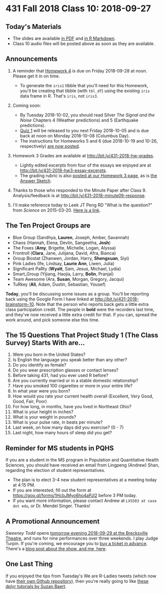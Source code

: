# 431 Fall 2018 Class 10: 2018-09-27

## Today's Materials

- The slides are available [in PDF](https://github.com/THOMASELOVE/431-2018/blob/master/slides/class10431_class-10-slides_2018.pdf) and [in R Markdown](https://raw.githubusercontent.com/THOMASELOVE/431-2018/master/slides/class09/431_class-10-slides_2018.Rmd).
- Class 10 audio files will be posted above as soon as they are available.

## Announcements

1. A reminder that [Homework 4](https://github.com/THOMASELOVE/431-2018/tree/master/homework/Homework4) is due on Friday 2018-09-28 at noon. Please get it in on time. 
    - To generate the `iris1` tibble that you'll need for this Homework, you'll be creating that tibble (with `tbl_df`) using the existing `iris` data frame in R. That's `iris`, not `iris3`.
    
2. Coming soon:
    - By Tuesday 2018-10-02, you should read Silver *The Signal and the Noise* Chapters 4 (Weather predictions) and 5 (Earthquake predictions).
    - [Quiz 1](https://github.com/THOMASELOVE/431-2018/tree/master/quizzes) will be released to you next Friday 2018-10-05 and is due back at noon on Monday 2018-10-08 (Columbus Day).
    - The instructions for Homeworks 5 and 6 (due 2018-10-19 and 10-26, respectively) [are now posted](https://github.com/THOMASELOVE/431-2018/tree/master/homework).

3. Homework 3 Grades are available at http://bit.ly/431-2018-hw-grades.
    - Lightly edited excerpts from four of the essays we enjoyed are at http://bit.ly/431-2018-hw3-essay-excerpts.
    - The grading rubric is also [posted at our Homework 3 page](https://github.com/THOMASELOVE/431-2018/blob/master/homework/Homework3/431-2018-hw3rubric.pdf), as is [the Answer Sketch](https://github.com/THOMASELOVE/431-2018/blob/master/homework/Homework3/431-2018-hw3sketch.pdf).

4. Thanks to those who responded to the Minute Paper after Class 9. Analysis/feedback is at http://bit.ly/431-2018-minute09-response.

5. I'll make reference today to Leek JT Peng RD "What is the question?" from *Science* on 2015-03-20. [Here is a link](http://bit.ly/leek-peng-whatisthequestion).

## The Ten Project Groups are

- Blue Group (Sandhya, **Lauren**, Joseph, Amber, Savannah)
- Chaos (Hannah, Elena, Devlin, Sangeetha, **Josh**)
- The Foxes (**Amy**, Brigette, Michelle, Logan, Alyssa)
- Frontroll (**Clara**, Jane, Julijana, David, Afra, Bianca)
- Group Biostat (Zhanwen, Jordan, Harry, **Shengxuan**, Siyi)
- Pink Ladies (Ife, Lindsay, **Laurie Ann**, Liwen, Julia)
- Significant PaRty (**Wyatt**, Sam, Jesus, Michael, Lydia)
- Smart_Group (Yijiang, Haojia, Larry, **Bolin**, Pranjal)
- Team Awesome (Ara, **Susan**, Morgan, Gregory, Jacqui)
- TuRkey (**Ali**, Adam, Dustin, Sebastian, Yousef)

**Today**, you'll be discussing some issues as a group. You'll be reporting back using the Google Form I have linked at http://bit.ly/431-2018-brainstorm-10. Note that the person who reports back gets a little extra class participation credit. The people in **bold** were the recorders last time, and they've now received a little extra credit for that. If you can, spread the work around, and pick someone else this time.

## The 15 Questions That Project Study 1 (The Class Survey) Starts With are...

1. Were you born in the United States?
2. Is English the language you speak better than any other?
3. Do you identify as female?
4. Do you wear prescription glasses or contact lenses?
5. Before taking 431, had you ever used R before?
6. Are you currently married or in a stable domestic relationship?
7. Have you smoked 100 cigarettes or more in your entire life?
8. In what year were you born?
9. How would you rate your current health overall (Excellent, Very Good, Good, Fair, Poor)
10. For how long, in months, have you lived in Northeast Ohio?
11. What is your height in inches? 
12. What is your weight in pounds? 
13. What is your pulse rate, in beats per minute? 
14. Last week, on how many days did you exercise? (0 - 7)
15. Last night, how many hours of sleep did you get?

## Reminder for MS students in PQHS

If you are a student in the MS program in Population and Quantitative Health Sciences, you should have received an email from Lingpeng (Andrew) Shan, regarding the election of student representatives. 

- The plan is to elect 3-4 new student representatives at a meeting today at 4:15 PM. 
- If you are interested, fill out the form at https://goo.gl/forms/1HcbJMyo6ho4aPJl2 before 3 PM today.
- If you want more information, please contact Andrew at `LXS503 at case dot edu`, or Dr. Mendel Singer. Thanks!

## A Promotional Announcement

*Sweeney Todd* opens [tomorrow evening 2018-09-29 at the Brecksville Theatre](https://github.com/THOMASELOVE/theater), and runs for nine performances over three weekends. I play Judge Turpin. If you're coming, we encourage you to [buy a ticket in advance](https://github.com/THOMASELOVE/theater). There's a [blog post about the show, and me, here](http://inthelandofcleve.blogspot.com/2018/09/impressive-actor-thomas-love-channels.html).

## One Last Thing

If you enjoyed the tips from Tuesday's We are R-Ladies tweets (which now have [their own Github repository](https://github.com/suzanbaert/RLadies_RoCur)), then you're really going to like [these dplyr tutorials by Suzan Baert](https://suzan.rbind.io/categories/tutorial).
